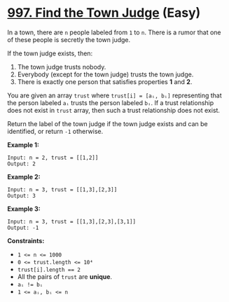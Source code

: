 # [997. Find the Town Judge][link] (Easy)

[link]: https://leetcode.com/problems/find-the-town-judge/

In a town, there are `n` people labeled from `1` to `n`. There is a rumor that one of these people
is secretly the town judge.

If the town judge exists, then:

1. The town judge trusts nobody.
2. Everybody (except for the town judge) trusts the town judge.
3. There is exactly one person that satisfies properties **1** and **2**.

You are given an array `trust` where `trust[i] = [aᵢ, bᵢ]` representing that the person labeled `aᵢ`
trusts the person labeled `bᵢ`. If a trust relationship does not exist in `trust` array, then such a
trust relationship does not exist.

Return the label of the town judge if the town judge exists and can be identified, or return  `-1`
otherwise.

**Example 1:**

```
Input: n = 2, trust = [[1,2]]
Output: 2
```

**Example 2:**

```
Input: n = 3, trust = [[1,3],[2,3]]
Output: 3
```

**Example 3:**

```
Input: n = 3, trust = [[1,3],[2,3],[3,1]]
Output: -1
```

**Constraints:**

- `1 <= n <= 1000`
- `0 <= trust.length <= 10⁴`
- `trust[i].length == 2`
- All the pairs of `trust` are **unique**.
- `aᵢ != bᵢ`
- `1 <= aᵢ, bᵢ <= n`
